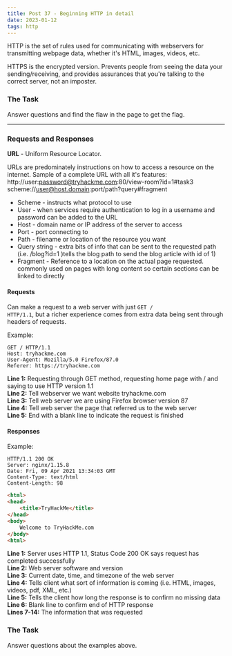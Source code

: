 ```yaml
---
title: Post 37 - Beginning HTTP in detail
date: 2023-01-12
tags: http
---
```

HTTP is the set of rules used for communicating with webservers for transmitting webpage data, whether it's HTML, images, videos, etc. 

HTTPS is the encrypted version. Prevents people from seeing the data your sending/receiving, and provides assurances that you're talking to the correct server, not an imposter.

### The Task
Answer questions and find the flaw in the page to get the flag.

---
### Requests and Responses
**URL** - Uniform Resource Locator.

URLs are predominately instructions on how to access a resource on the internet. Sample of a complete URL with all it's features:<br>
http://user:password@tryhackme.com:80/view-room?id=1#task3<br>
scheme://user@host.domain:port/path?query#fragment

- Scheme - instructs what protocol to use
- User - when services require authentication to log in a  username and password can be added to the URL
- Host - domain name or IP address of the server to access
- Port - port connecting to
- Path - filename or location of the resource you want
- Query string - extra bits of info that can be sent to the requested path (i.e. /blog?id=1 )tells the blog path to send the blog article with id of 1)
- Fragment - Reference to a location on the actual page requested. commonly used on pages with long content so certain sections can be linked to directly

#### Requests
Can make a request to a web server with just <code>GET / HTTP/1.1</code>, but a richer experience comes from extra data being sent through headers of requests. 

Example:<br>

```http
GET / HTTP/1.1
Host: tryhackme.com
User-Agent: Mozilla/5.0 Firefox/87.0
Referer: https://tryhackme.com

```

**Line 1:** Requesting through GET method, requesting home page with / and saying to use HTTP version 1.1<br>
**Line 2:** Tell webserver we want website tryhackme.com<br>
**Line 3:** Tell web server we are using Firefox browser version 87<br>
**Line 4:** Tell web server the page that referred us to the web server<br>
**Line 5:** End with a blank line to indicate the request is finished

#### Responses
Example:

```http
HTTP/1.1 200 OK
Server: nginx/1.15.8
Date: Fri, 09 Apr 2021 13:34:03 GMT
Content-Type: text/html
Content-Length: 98
```
```html
<html>
<head>
    <title>TryHackMe</title>
</head>
<body>
    Welcome to TryHackMe.com
</body>
<html>

```

**Line 1:** Server uses HTTP 1.1, Status Code 200 OK says request has completed successfully<br>
**Line 2:** Web server software and version<br>
**Line 3:** Current date, time, and timezone of the web server<br>
**Line 4:** Tells client what sort of information is coming (i.e. HTML, images, videos, pdf, XML, etc.)<br>
**Line 5:** Tells the client how long the response is to confirm no missing data<br>
**Line 6:** Blank line to confirm end of HTTP response<br>
**Lines 7-14:** The information that was requested<br>

### The Task
Answer questions about the examples above.